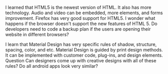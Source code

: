 I learned that HTML5 is the newest version of HTML. It also has more technology. Audio and video can be embedded, more elements, and forms improvement. Firefox has very good support for HTML5. I wonder what happens if the browser doesn't support the new features of HTML 5. Do developers need to code a backup plan if the users are opening their website in different browsers?

I learn that Material Design has very specific rules of shadow, structure, spacing, color, and etc. Material Design is guided by print design methods. It can be implemented with customer code, plug-ins, and design elements. Question Can designers come up with creative designs with all of these rules? Do all android apps look very similar?
